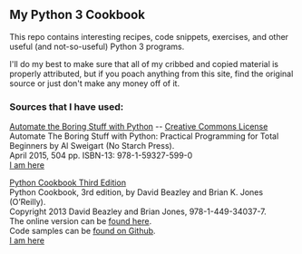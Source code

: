 ## My Python 3 Cookbook  

This repo contains interesting recipes, code snippets, exercises, and other useful (and not-so-useful) Python 3 programs.  

I'll do my best to make sure that all of my cribbed and copied material is properly attributed, but if you poach anything from this site, find the original source or just don't make any money off of it.  

### Sources that I have used:

[Automate the Boring Stuff with Python](https://automatetheboringstuff.com/) -- [Creative Commons License](https://creativecommons.org/licenses/by-nc-sa/4.0/)  
Automate The Boring Stuff with Python: Practical Programming for Total Beginners by Al Sweigart (No Starch Press).  
April 2015, 504 pp. ISBN-13: 978-1-59327-599-0  
[I am here](https://automatetheboringstuff.com/chapter2/)

[Python Cookbook Third Edition](http://www.onlineprogrammingbooks.com/python-cookbook-third-edition/)  
Python Cookbook, 3rd edition, by David Beazley and Brian K. Jones (O’Reilly).  
Copyright 2013 David Beazley and Brian Jones, 978-1-449-34037-7.  
The online version can be [found here](http://chimera.labs.oreilly.com/books/1230000000393/index.html).  
Code samples can be [found on Github](https://github.com/dabeaz/python-cookbook).  
[I am here](http://chimera.labs.oreilly.com/books/1230000000393/ch04.html#_defining_generator_functions_with_extra_state)
